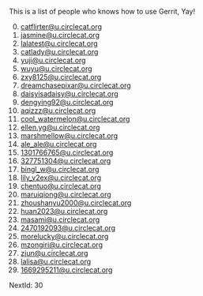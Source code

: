 This is a list of people who knows how to use Gerrit, Yay!

0. catflirter@u.circlecat.org
1. jasmine@u.circlecat.org
2. lalatest@u.circlecat.org
3. catlady@u.circlecat.org
4. yuji@u.circlecat.org
5. wuyu@u.circlecat.org
6. zxy8125@u.circlecat.org
7. dreamchasepixar@u.circlecat.org
8. daisyisadaisy@u.circlecat.org
9. dengying92@u.circlecat.org
10. aqizzz@u.circlecat.org
11. cool_watermelon@u.circlecat.org
12. ellen.yg@u.circlecat.org
13. marshmellow@u.circlecat.org
14. ale_ale@u.circlecat.org
15. 1301766765@u.circlecat.org
16. 327751304@u.circlecat.org
17. bingl_w@u.circlecat.org
18. lily_v2ex@u.circlecat.org
19. chentuo@u.circlecat.org
20. maruiqiong@u.circlecat.org
21. zhoushanyu2000@u.circlecat.org
22. huan2023@u.circlecat.org
23. masami@u.circlecat.org
24. 2470192093@u.circlecat.org
25. morelucky@u.circlecat.org
26. mzongiri@u.circlecat.org
27. zjun@u.circlecat.org
28. lalisa@u.circlecat.org
29. 1669295211@u.circlecat.org

NextId: 30